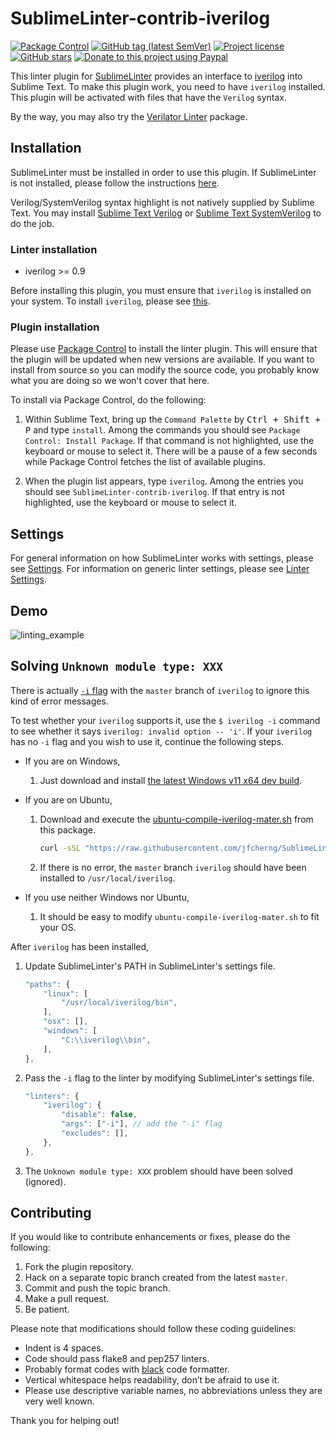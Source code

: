 # SublimeLinter-contrib-iverilog

[![Package Control](https://img.shields.io/packagecontrol/dt/SublimeLinter-contrib-iverilog)](https://packagecontrol.io/packages/SublimeLinter-contrib-iverilog)
[![GitHub tag (latest SemVer)](https://img.shields.io/github/tag/jfcherng/SublimeLinter-contrib-iverilog?logo=github)](https://github.com/jfcherng/SublimeLinter-contrib-iverilog/tags)
[![Project license](https://img.shields.io/github/license/jfcherng/SublimeLinter-contrib-iverilog?logo=github)](https://github.com/jfcherng/SublimeLinter-contrib-iverilog/blob/master/LICENSE)
[![GitHub stars](https://img.shields.io/github/stars/jfcherng/SublimeLinter-contrib-iverilog?logo=github)](https://github.com/jfcherng/SublimeLinter-contrib-iverilog/stargazers)
[![Donate to this project using Paypal](https://img.shields.io/badge/paypal-donate-blue.svg?logo=paypal)](https://www.paypal.me/jfcherng/5usd)

This linter plugin for [SublimeLinter](https://sublimelinter.readthedocs.org)
provides an interface to [iverilog](http://iverilog.wikia.com/wiki/Main_Page) into Sublime Text.
To make this plugin work, you need to have `iverilog` installed.
This plugin will be activated with files that have the `Verilog` syntax.

By the way, you may also try the
[Verilator Linter](https://packagecontrol.io/packages/SublimeLinter-contrib-verilator) package.


## Installation

SublimeLinter must be installed in order to use this plugin.
If SublimeLinter is not installed, please follow the instructions
[here](https://sublimelinter.readthedocs.org/en/latest/installation.html).

Verilog/SystemVerilog syntax highlight is not natively supplied by Sublime Text.
You may install [Sublime Text Verilog](https://packagecontrol.io/packages/Verilog)
or [Sublime Text SystemVerilog](https://packagecontrol.io/packages/SystemVerilog) to do the job.


### Linter installation

- iverilog >= 0.9

Before installing this plugin, you must ensure that `iverilog` is installed on your system.
To install `iverilog`, please see [this](https://iverilog.wikia.com/wiki/Installation_Guide).


### Plugin installation

Please use [Package Control](https://packagecontrol.io/installation) to install the linter plugin.
This will ensure that the plugin will be updated when new versions are available.
If you want to install from source so you can modify the source code,
you probably know what you are doing so we won't cover that here.

To install via Package Control, do the following:

1. Within Sublime Text, bring up the `Command Palette` by <kbd>Ctrl + Shift + P</kbd> and type `install`.
   Among the commands you should see `Package Control: Install Package`.
   If that command is not highlighted, use the keyboard or mouse to select it.
   There will be a pause of a few seconds while Package Control fetches the list of available plugins.

1. When the plugin list appears, type `iverilog`. Among the entries you should see `SublimeLinter-contrib-iverilog`.
   If that entry is not highlighted, use the keyboard or mouse to select it.


## Settings

For general information on how SublimeLinter works with settings, please see
[Settings](https://sublimelinter.readthedocs.org/en/latest/settings.html).
For information on generic linter settings, please see
[Linter Settings](https://sublimelinter.readthedocs.org/en/latest/linter_settings.html).


## Demo

![linting_example](https://raw.githubusercontent.com/jfcherng/SublimeLinter-contrib-iverilog/gh-pages/images/linting_example.png)


## Solving `Unknown module type: XXX`

There is actually [`-i` flag](https://github.com/steveicarus/iverilog/pull/151)
with the `master` branch of `iverilog` to ignore this kind of error messages.

To test whether your `iverilog` supports it,
use the `$ iverilog -i` command to see whether it says `iverilog: invalid option -- 'i'`.
If your `iverilog` has no `-i` flag and you wish to use it, continue the following steps.

- If you are on Windows,

  1. Just download and install [the latest Windows v11 x64 dev build](http://bleyer.org/icarus/).

- If you are on Ubuntu,

  1. Download and execute the [ubuntu-compile-iverilog-mater.sh](https://raw.githubusercontent.com/jfcherng/SublimeLinter-contrib-iverilog/master/ubuntu-compile-iverilog-mater.sh) from this package.

     ```bash
     curl -sSL "https://raw.githubusercontent.com/jfcherng/SublimeLinter-contrib-iverilog/master/ubuntu-compile-iverilog-mater.sh" | bash
     ```

  1. If there is no error, the `master` branch `iverilog` should have been installed to `/usr/local/iverilog`.

- If you use neither Windows nor Ubuntu,

  1. It should be easy to modify `ubuntu-compile-iverilog-mater.sh` to fit your OS.

After `iverilog` has been installed,

1. Update SublimeLinter's PATH in SublimeLinter's settings file.

   ```js
   "paths": {
       "linux": [
           "/usr/local/iverilog/bin",
       ],
       "osx": [],
       "windows": [
           "C:\\iverilog\\bin",
       ],
   },
   ```

1. Pass the `-i` flag to the linter by modifying SublimeLinter's settings file.

   ```js
   "linters": {
       "iverilog": {
           "disable": false,
           "args": ["-i"], // add the "-i" flag
           "excludes": [],
       },
   },
   ```

1. The `Unknown module type: XXX` problem should have been solved (ignored).


## Contributing

If you would like to contribute enhancements or fixes, please do the following:

1. Fork the plugin repository.
1. Hack on a separate topic branch created from the latest `master`.
1. Commit and push the topic branch.
1. Make a pull request.
1. Be patient.

Please note that modifications should follow these coding guidelines:

- Indent is 4 spaces.
- Code should pass flake8 and pep257 linters.
- Probably format codes with [black](https://github.com/psf/black) code formatter.
- Vertical whitespace helps readability, don’t be afraid to use it.
- Please use descriptive variable names, no abbreviations unless they are very well known.

Thank you for helping out!
